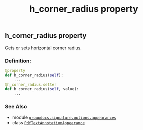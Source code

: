 ﻿---
title: h_corner_radius property
second_title: GroupDocs.Signature for Python via .NET API References
description: 
type: docs
url: /python-net/groupdocs.signature.options.appearances/pdftextannotationappearance/h_corner_radius/
is_root: false
weight: 70
---

## h_corner_radius property


Gets or sets horizontal corner radius.
### Definition:
```python
@property
def h_corner_radius(self):
    ...
@h_corner_radius.setter
def h_corner_radius(self, value):
    ...
```

### See Also
* module [`groupdocs.signature.options.appearances`](../../)
* class [`PdfTextAnnotationAppearance`](/signature/python-net/groupdocs.signature.options.appearances/pdftextannotationappearance)
